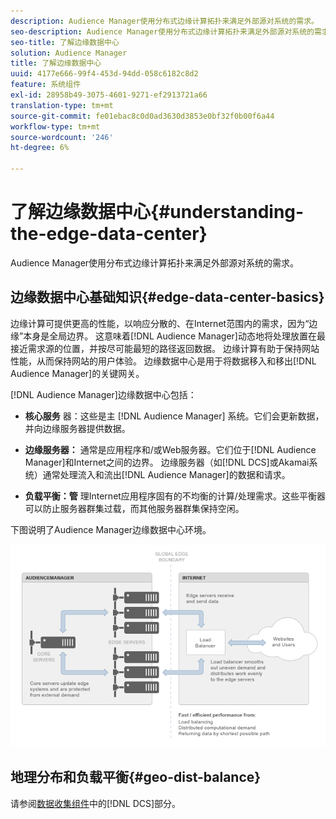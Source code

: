 ```yaml
---
description: Audience Manager使用分布式边缘计算拓扑来满足外部源对系统的需求。
seo-description: Audience Manager使用分布式边缘计算拓扑来满足外部源对系统的需求。
seo-title: 了解边缘数据中心
solution: Audience Manager
title: 了解边缘数据中心
uuid: 4177e666-99f4-453d-94dd-058c6182c8d2
feature: 系统组件
exl-id: 28958b49-3075-4601-9271-ef2913721a66
translation-type: tm+mt
source-git-commit: fe01ebac8c0d0ad3630d3853e0bf32f0b00f6a44
workflow-type: tm+mt
source-wordcount: '246'
ht-degree: 6%

---
```


# 了解边缘数据中心{#understanding-the-edge-data-center}

Audience Manager使用分布式边缘计算拓扑来满足外部源对系统的需求。

## 边缘数据中心基础知识{#edge-data-center-basics}

<!-- 

c_compedge.xml

 -->

边缘计算可提供更高的性能，以响应分散的、在Internet范围内的需求，因为“边缘”本身是全局边界。 这意味着[!DNL Audience Manager]动态地将处理放置在最接近需求源的位置，并按尽可能最短的路径返回数据。 边缘计算有助于保持网站性能，从而保持网站的用户体验。 边缘数据中心是用于将数据移入和移出[!DNL Audience Manager]的关键网关。

[!DNL Audience Manager]边缘数据中心包括：

* **核心服务** 器：这些是主 [!DNL Audience Manager] 系统。它们会更新数据，并向边缘服务器提供数据。

* **边缘服务器：** 通常是应用程序和/或Web服务器。它们位于[!DNL Audience Manager]和Internet之间的边界。 边缘服务器（如[!DNL DCS]或Akamai系统）通常处理流入和流出[!DNL Audience Manager]的数据和请求。

* **负载平衡：管** 理Internet应用程序固有的不均衡的计算/处理需求。这些平衡器可以防止服务器群集过载，而其他服务器群集保持空闲。

下图说明了Audience Manager边缘数据中心环境。

![](assets/edge_data_center.png)

## 地理分布和负载平衡{#geo-dist-balance}

请参阅[数据收集组件](../../reference/system-components/components-data-collection.md)中的[!DNL DCS]部分。
